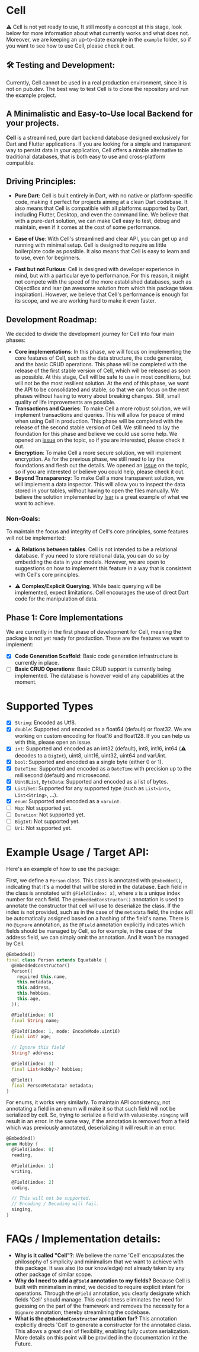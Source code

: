 # Cell

⚠️ Cell is not yet ready to use, It still mostly a concept at this stage, look below for more information about what currently works and what does not. Moreover, we are keeping an up-to-date example in the `example` folder, so if you want to see how to use Cell, please check it out.

## 🛠️ Testing and Development:

Currently, Cell cannot be used in a real production environment, since it is not on pub.dev. The best way to test Cell is to clone the repository and run the example project.

## A Minimalistic and Easy-to-Use local Backend for your projects.

**Cell** is a streamlined, pure dart backend database designed exclusively for Dart and Flutter applications. If you are looking for a simple and transparent way to persist data in your application, Cell offers a nimble alternative to traditional databases, that is both easy to use and cross-platform compatible.

## Driving Principles:

- **Pure Dart**: Cell is built entirely in Dart, with no native or platform-specific code, making it perfect for projects aiming at a clean Dart codebase. It also means that Cell is compatible with all platforms supported by Dart, including Flutter, Desktop, and even the command line. We believe that with a pure-dart solution, we can make Cell easy to test, debug and maintain, even if it comes at the cost of some performance.

- **Ease of Use**: With Cell's streamlined and clear API, you can get up and running with minimal setup. Cell is designed to require as little boilerplate code as possible. It also means that Cell is easy to learn and to use, even for beginners.

- **Fast but not Furious**: Cell is designed with developer experience in mind, but with a particular eye to performance. For this reason, it might not compete with the speed of the more established databases, such as ObjectBox and Isar (an awesome solution from which this package takes inspiration). However, we believe that Cell's performance is enough for its scope, and we are working hard to make it even faster.

## Development Roadmap:

We decided to divide the development journey for Cell into four main phases:

- **Core implementations**: In this phase, we will focus on implementing the core features of Cell, such as the data structure, the code generator, and the basic CRUD operations. This phase will be completed with the release of the first stable version of Cell, which will be released as soon as possible. At this stage, Cell will be safe to use in most conditions, but will not be the most resilient solution. At the end of this phase, we want the API to be consolidated and stable, so that we can focus on the next phases without having to worry about breaking changes. Still, small quality of life improvements are possible.
- **Transactions and Queries**: To make Cell a more robust solution, we will implement transactions and queries. This will allow for peace of mind when using Cell in production. This phase will be completed with the release of the second stable version of Cell. We still need to lay the foundation for this phase and believe we could use some help. We opened an [issue](https://github.com/FabrizioG202/cell/issues/1) on the topic, so if you are interested, please check it out.
- **Encryption**: To make Cell a more secure solution, we will implement encryption. As for the previous phase, we still need to lay the foundations and flesh out the details. We opened an [issue](https://github.com/FabrizioG202/cell/issues/2) on the topic, so if you are interested or believe you could help, please check it out.
- **Beyond Transparency**: To make Cell a more transparent solution, we will implement a data inspector. This will allow you to inspect the data stored in your tables, without having to open the files manually. We believe the solution implemented by [Isar](https://github.com/isar/isar/tree/main/packages/isar_inspector) is a great example of what we want to achieve.

### Non-Goals:

To maintain the focus and integrity of Cell's core principles, some features will not be implemented:

- ⚠️ **Relations between tables**. Cell is not intended to be a relational database. If you need to store relational data, you can do so by embedding the data in your models. However, we are open to suggestions on how to implement this feature in a way that is consistent with Cell's core principles.

- ⚠️ **Complex/Explicit Querying**. While basic querying will be implemented, expect limitations. Cell encourages the use of direct Dart code for the manipulation of data.

## Phase 1: Core Implementations

We are currently in the first phase of development for Cell, meaning the package is not yet ready for production. These are the features we want to implement:

- [x] **Code Generation Scaffold**: Basic code generation infrastructure is currently in place.
- [ ] **Basic CRUD Operations**: Basic CRUD support is currently being implemented. The database is however void of any capabilities at the moment.

# Supported Types

- [x] `String`: Encoded as Utf8.
- [x] `double`: Supported and encoded as a float64 (default) or float32. We are working on custom encoding for float16 and float128. If you can help us with this, please open an issue.
- [x] `int`: Supported and encoded as an int32 (default), int8, int16, int64 (⚠️ decodes to a `BigInt`), uint8, uint16, uint32, uint64 and varUint.
- [x] `bool`: Supported and encoded as a single byte (either 0 or 1).
- [x] `DateTime`: Supported and encoded as a `DateTime` with precision up to the millisecond (default) and microsecond.
- [x] `Uint8List`, `ByteData`: Supported and encoded as a list of bytes.
- [x] `List`/`Set`: Supported for any supported type (such as `List<int>`, `List<String>`, ...).
- [x] `enum`: Supported and encoded as a `varuint`.
- [ ] `Map`: Not supported yet.
- [ ] `Duration`: Not supported yet.
- [ ] `BigInt`: Not supported yet.
- [ ] `Uri`: Not supported yet.

# Example Usage / Target API:

Here's an example of how to use the package:

First, we define a `Person` class. This class is annotated with `@Embedded()`, indicating that it's a model that will be stored in the database. Each field in the class is annotated with `@Field(index: x)`, where `x` is a unique index number for each field. The `@EmbeddedConstructor()` annotation is used to annotate the constructor that cell will use to deserialize the class. If the index is not provided, such as in the case of the `metadata` field, the index will be automatically assigned based on a hashing of the field's name. There is no `@ignore` annotation, as the `@Field` annotation explicitly indicates which fields should be managed by Cell, so for example, in the case of the address field, we can simply omit the annotation. And it won't be managed by Cell.

```dart
@Embedded()
final class Person extends Equatable {
  @EmbeddedConstructor()
  Person({
    required this.name,
    this.metadata,
    this.address,
    this.hobbies,
    this.age,
  });

  @Field(index: 0)
  final String name;

  @Field(index: 1, mode: EncodeMode.uint16)
  final int? age;

  // Ignore this field
  String? address;

  @Field(index: 3)
  final List<Hobby>? hobbies;

  @Field()
  final PersonMetadata? metadata;
}
```

For enums, it works very similarly. To maintain API consistency, not annotating a field in an enum will make it so that such field will not be serialized by cell. So, trying to serialize a field with value`Hobby.singing` will result in an error. In the same way, if the annotation is removed from a field which was previously annotated, deserializing it will result in an error.

```dart
@Embedded()
enum Hobby {
  @Field(index: 0)
  reading,

  @Field(index: 1)
  writing,

  @Field(index: 2)
  coding,

  // This will not be supported.
  // Encoding / Decoding will fail.
  singing,
}
```

# FAQs / Implementation details:

- **Why is it called "Cell"?**: We believe the name 'Cell' encapsulates the philosophy of simplicity and minimalism that we want to achieve with this package. It was also (to our knowledge) not already taken by any other package of similar scope.
- **Why do I need to add a `@Field` annotation to my fields?** Because Cell is built with minimalism in mind, we decided to require explicit intent for operations. Through the `@Field` annotation, you clearly designate which fields 'Cell' should manage. This explicitness eliminates the need for guessing on the part of the framework and removes the necessity for a `@ignore` annotation, thereby streamlining the codebase.
- **What is the `@EmbeddedConstructor` annotation for?** This annotation explicitly directs 'Cell' to generate a constructor for the annotated class. This allows a great deal of flexibility, enabling fully custom serialization. More details on this point will be provided in the documentation int the Future.

